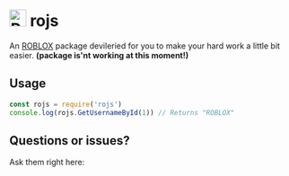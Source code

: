 # <img src="https://doy2mn9upadnk.cloudfront.net/uploads/default/original/4X/0/e/e/0eeeb19633422b1241f4306419a0f15f39d58de9.png" alt="ROBLOX" width="30"/> rojs

An [ROBLOX](https://roblox.com) package devileried for you to make your hard work a little bit easier. **(package is'nt working at this moment!)**
## Usage
```js
const rojs = require('rojs')
console.log(rojs.GetUsernameById(1)) // Returns "ROBLOX"
```
## Questions or issues?
Ask them right here:
